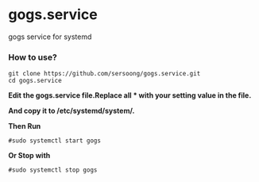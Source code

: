 # gogs.service
gogs service for systemd

### How to use?

```
git clone https://github.com/sersoong/gogs.service.git
cd gogs.service
```

**Edit the gogs.service file.Replace all \* with your setting value in the file.**

**And copy it to /etc/systemd/system/.**

**Then Run**
```
#sudo systemctl start gogs
```
**Or Stop with**
```
#sudo systemctl stop gogs
```
